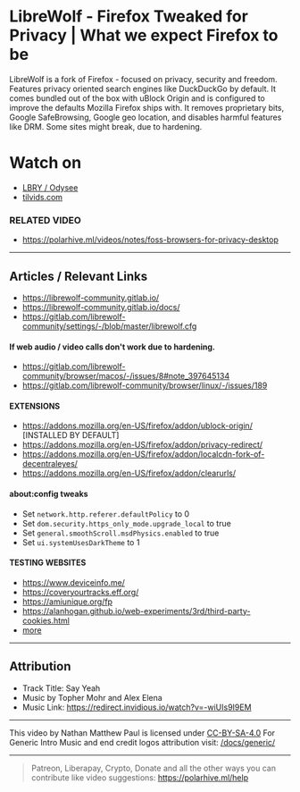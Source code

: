 # LibreWolf - Firefox Tweaked for Privacy | What we expect Firefox to be 
LibreWolf is a fork of Firefox - focused on privacy, security and freedom. Features privacy oriented search engines like DuckDuckGo by default. It comes bundled out of the box with uBlock Origin and is configured to improve the defaults Mozilla Firefox ships with. It removes proprietary bits, Google SafeBrowsing, Google geo location, and disables harmful features like DRM. Some sites might break, due to hardening. 

# Watch on
- [LBRY / Odysee](https://odysee.com/@polarhive:e/librewolf-firefox-tweaked-for-privacy)
- [tilvids.com](https://tilvids.com/videos/watch/f25ad0e3-31e1-4867-a540-49ce97221763)

### RELATED VIDEO
- https://polarhive.ml/videos/notes/foss-browsers-for-privacy-desktop

---
## Articles / Relevant Links
- https://librewolf-community.gitlab.io/
- https://librewolf-community.gitlab.io/docs/
- https://gitlab.com/librewolf-community/settings/-/blob/master/librewolf.cfg

#### If web audio / video calls don't work due to hardening.
- https://gitlab.com/librewolf-community/browser/macos/-/issues/8#note_397645134
- https://gitlab.com/librewolf-community/browser/linux/-/issues/189

#### EXTENSIONS
- https://addons.mozilla.org/en-US/firefox/addon/ublock-origin/ [INSTALLED BY DEFAULT]
- https://addons.mozilla.org/en-US/firefox/addon/privacy-redirect/
- https://addons.mozilla.org/en-US/firefox/addon/localcdn-fork-of-decentraleyes/
- https://addons.mozilla.org/en-US/firefox/addon/clearurls/

#### about:config tweaks
- Set `network.http.referer.defaultPolicy` to 0
- Set `dom.security.https_only_mode.upgrade_local` to true
- Set `general.smoothScroll.msdPhysics.enabled` to true
- Set `ui.systemUsesDarkTheme` to 1

#### TESTING WEBSITES
- https://www.deviceinfo.me/
- https://coveryourtracks.eff.org/
- https://amiunique.org/fp
- https://alanhogan.github.io/web-experiments/3rd/third-party-cookies.html
- [more](https://librewolf-community.gitlab.io/docs/testing/)

---
## Attribution
- Track Title: Say Yeah 
- Music by Topher Mohr and Alex Elena
- Music Link: https://redirect.invidious.io/watch?v=-wiUIs9I9EM

---
This video by Nathan Matthew Paul is licensed under [CC-BY-SA-4.0](https://creativecommons.org/licenses/by-sa/4.0/)
For Generic Intro Music and end credit logos attribution visit: [/docs/generic/](https://codeberg.org/polarhive/videos/src/branch/main/docs/generic) 

---
> Patreon, Liberapay, Crypto, Donate and all the other ways you can contribute like video suggestions: https://polarhive.ml/help